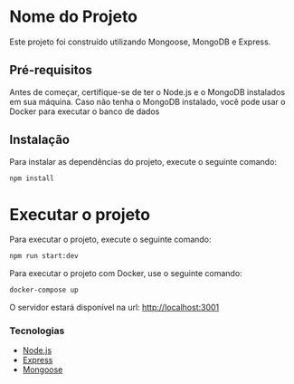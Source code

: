 # Nome do Projeto
Este projeto foi construído utilizando Mongoose, MongoDB e Express.

## Pré-requisitos
Antes de começar, certifique-se de ter o Node.js e o MongoDB instalados em sua máquina. Caso não tenha o MongoDB instalado, você pode usar o Docker para executar o banco de dados

## Instalação
Para instalar as dependências do projeto, execute o seguinte comando:
```sh
npm install
```
# Executar o projeto

Para executar o projeto, execute o seguinte comando:
```sh
npm run start:dev
```
Para executar o projeto com Docker, use o seguinte comando:
```sh
docker-compose up
```
O servidor estará disponível na url: [http://localhost:3001](http://localhost:3001) 


### Tecnologias
* [Node.js](https://nodejs.org/en/)
* [Express](https://expressjs.com/pt-br/)
* [Mongoose](https://mongoosejs.com/)